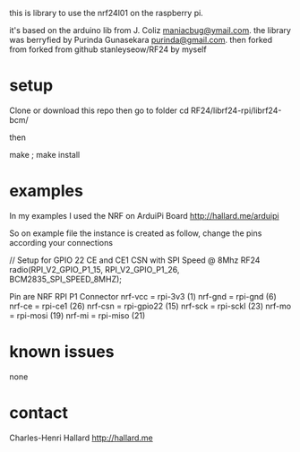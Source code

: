 this is library to use the nrf24l01 on the raspberry pi.

it's based on the arduino lib from J. Coliz <maniacbug@ymail.com>.
the library was berryfied by Purinda Gunasekara <purinda@gmail.com>.
then forked from forked from github stanleyseow/RF24 by myself

setup
=====

Clone or download this repo then go to folder
cd RF24/librf24-rpi/librf24-bcm/

then 

make ; make install

examples
========

In my examples I used the NRF on ArduiPi Board 
http://hallard.me/arduipi

So on example file the instance is created as follow, change the pins according your connections

// Setup for GPIO 22 CE and CE1 CSN with SPI Speed @ 8Mhz
RF24 radio(RPI_V2_GPIO_P1_15, RPI_V2_GPIO_P1_26, BCM2835_SPI_SPEED_8MHZ);  


Pin are
NRF        RPI       P1 Connector
nrf-vcc = rpi-3v3    (1)
nrf-gnd = rpi-gnd    (6)
nrf-ce  = rpi-ce1    (26)
nrf-csn = rpi-gpio22 (15)
nrf-sck = rpi-sckl   (23)
nrf-mo  = rpi-mosi   (19)
nrf-mi  = rpi-miso   (21)

known issues
============
none

contact
=======
Charles-Henri Hallard http://hallard.me

